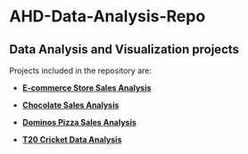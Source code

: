 # AHD-Data-Analysis-Repo
## Data Analysis and Visualization projects

Projects included in the repository are:

- [**E-commerce Store Sales Analysis**](Project1_Details.md)

- [**Chocolate Sales Analysis**](Project2_Details.md)

- [**Dominos Pizza Sales Analysis**](Project3_Details.md)

- [**T20 Cricket Data Analysis**](Project4_Details.md)
